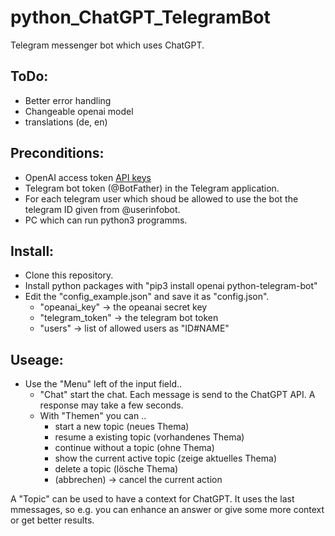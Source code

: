 # python_ChatGPT_TelegramBot
Telegram messenger bot which uses ChatGPT.

## ToDo:
 * Better error handling
 * Changeable openai model
 * translations (de, en)

## Preconditions:
  * OpenAI access token [API keys](https://platform.openai.com/account/api-keys)
  * Telegram bot token (@BotFather) in the Telegram application.
  * For each telegram user which shoud be allowed to use the bot the telegram ID given from @userinfobot.
  * PC which can run python3 programms.

## Install:
  * Clone this repository.
  * Install python packages with "pip3 install openai python-telegram-bot"
  * Edit the "config_example.json" and save it as "config.json".
    - "opeanai_key" -> the opeanai secret key
    - "telegram_token" -> the telegram bot token
    - "users" -> list of allowed users as "ID#NAME"

## Useage:
  * Use the "Menu" left of the input field..
    - "Chat" start the chat. Each message is send to the ChatGPT API. A response may 
take a few seconds.
    - With "Themen" you can ..
      - start a new topic (neues Thema)
      - resume a existing topic (vorhandenes Thema)
      - continue without a topic (ohne Thema)
      - show the current active topic (zeige aktuelles Thema)
      - delete a topic (lösche Thema)
      - (abbrechen) -> cancel the current action
      
 A "Topic" can be used to have a context for ChatGPT. It uses the last mmessages, so e.g. you can enhance an answer or give some more context or get better results.
 
